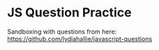 # JS Question Practice

Sandboxing with questions from here: https://github.com/lydiahallie/javascript-questions

